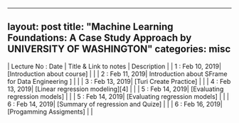 
---
layout: post
title: "Machine Learning Foundations: A Case Study Approach by UNIVERSITY OF WASHINGTON"
categories: misc
---



| Lecture No : Date | Title & Link to notes | Description |
| 1 : Feb 10, 2019| [Introduction about course] |                |
| 2 : Feb 11, 2019| Introduction about SFrame for Data Engineering ] |                |
| 3 : Feb 13, 2019| [Turi Create Practice] |                | 
| 4 : Feb 13, 2019| [Linear regression modeling][4] |                | 
| 5 : Feb 14, 2019| [Evaluating regression models]  |                |
| 5 : Feb 14, 2019| [Evaluating regression models]  |                |
| 6 : Feb 14, 2019| [Summary of regression and Quize]  |                |
| 6 : Feb 16, 2019| [Progamming Assigments]  |                |


